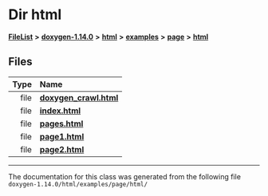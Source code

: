 

# Dir html



[**FileList**](files.md) **>** [**doxygen-1.14.0**](dir_9d5bad020669189c90cda983471be5d0.md) **>** [**html**](dir_05d1fd8a7cdd04f638f8b23196de02e2.md) **>** [**examples**](dir_aa52e73a32d193037813a53dcfe817b6.md) **>** [**page**](dir_dd8a5d96caa8a433101f0b1a3eadf010.md) **>** [**html**](dir_b580f3cbbbdb26818d650b9070dc2ffa.md)












## Files

| Type | Name |
| ---: | :--- |
| file | [**doxygen\_crawl.html**](examples_2page_2html_2doxygen__crawl_8html.md) <br> |
| file | [**index.html**](examples_2page_2html_2index_8html.md) <br> |
| file | [**pages.html**](examples_2page_2html_2pages_8html.md) <br> |
| file | [**page1.html**](page1_8html.md) <br> |
| file | [**page2.html**](page2_8html.md) <br> |



























































------------------------------
The documentation for this class was generated from the following file `doxygen-1.14.0/html/examples/page/html/`

